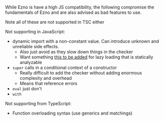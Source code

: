 While Ezno is have a high JS compatibility, the following compromise the fundamentals of Ezno and are also advised as bad features to use.

Note all of these are not supported in TSC either

Not supporting in JavaScript:
- dynamic import with a non-constant value. Can introduce unknown and unreliable side effects.
    - Also just avoid as they slow down things in the checker
    - Want something [this to be added](https://github.com/tc39/proposal-defer-import-eval) for lazy loading that is statically analyzable
- `super` calls in a conditional context of a constructor
    - Really difficult to add the checker without adding enormous complexity and overhead
    - Means that reference errors
- `eval` just don't
- `with`

Not supporting from TypeScript:
- Function overloading syntax (use generics and matchings)
